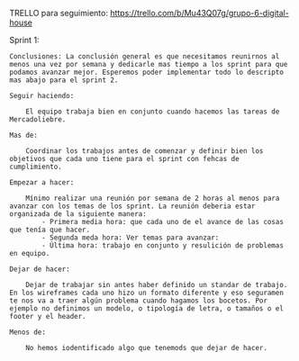 TRELLO para seguimiento: https://trello.com/b/Mu43Q07g/grupo-6-digital-house

Sprint 1:

    Conclusiones: La conclusión general es que necesitamos reunirnos al menos una vez por semana y dedicarle mas tiempo a los sprint para que podamos avanzar mejor. Esperemos poder implementar todo lo descripto mas abajo para el sprint 2. 

    Seguir haciendo:

        El equipo trabaja bien en conjunto cuando hacemos las tareas de Mercadoliebre. 

    Mas de: 

        Coordinar los trabajos antes de comenzar y definir bien los objetivos que cada uno tiene para el sprint con fehcas de cumplimiento. 

    Empezar a hacer: 
    
        Mínimo realizar una reunión por semana de 2 horas al menos para avanzar con los temas de los sprint. La reunión deberia estar organizada de la siguiente manera: 
            - Primera media hora: que cada uno de el avance de las cosas que tenía que hacer. 
            - Segunda meda hora: Ver temas para avanzar: 
            - Última hora: trabajo en conjunto y resulición de problemas en equipo. 

    Dejar de hacer: 

        Dejar de trabajar sin antes haber definido un standar de trabajo. En los wireframes cada uno hizo un formato diferente y eso seguramen te nos va a traer algún problema cuando hagamos los bocetos. Por ejemplo no definimos un modelo, o tipología de letra, o tamaños o el footer y el header. 

    Menos de: 

        No hemos iodentificado algo que tenemods que dejar de hacer. 









    
